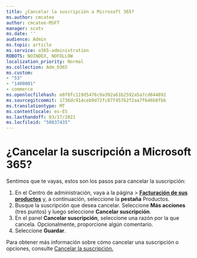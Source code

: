 ```yaml
---
title: ¿Cancelar la suscripción a Microsoft 365?
ms.author: cmcatee
author: cmcatee-MSFT
manager: scotv
ms.date: ''
audience: Admin
ms.topic: article
ms.service: o365-administration
ROBOTS: NOINDEX, NOFOLLOW
localization_priority: Normal
ms.collection: Adm_O365
ms.custom:
- "53"
- "1400001"
- commerce
ms.openlocfilehash: e0f8fc119d5476c9a392a61b2592a5a7cd844892
ms.sourcegitcommit: 1736dc914ceb9d72fc87f45762f2aa7f646b8fbb
ms.translationtype: MT
ms.contentlocale: es-ES
ms.lasthandoff: 03/17/2021
ms.locfileid: "50837435"
---
```

# <a name="canceling-your-microsoft-365-subscription"></a>¿Cancelar la suscripción a Microsoft 365?

Sentimos que te vayas, estos son los pasos para cancelar la suscripción:

1. En el Centro de administración, vaya a la página  >  **[Facturación de sus productos](https://go.microsoft.com/fwlink/p/?linkid=842054)** y, a continuación, seleccione la **pestaña** Productos.
2. Busque la suscripción que desea cancelar. Seleccione **Más acciones** (tres puntos) y luego seleccione **Cancelar suscripción**.
3. En el panel **Cancelar suscripción**, seleccione una razón por la que cancela. Opcionalmente, proporcione algún comentario.
4. Seleccione **Guardar**.

Para obtener más información sobre cómo cancelar una suscripción o opciones, consulte [Cancelar la suscripción.](https://docs.microsoft.com/microsoft-365/commerce/subscriptions/cancel-your-subscription)